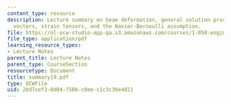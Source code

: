 ```yaml
---
content_type: resource
description: Lecture summary on beam deformation, general solution procedure, displacement
  vectors, strain tensors, and the Navier-Bernoulli assumption.
file: https://ol-ocw-studio-app-qa.s3.amazonaws.com/courses/1-050-engineering-mechanics-i-fall-2007/2bd7cef30d04750bc0eec1c3c30e4d11_summary19.pdf
file_type: application/pdf
learning_resource_types:
- Lecture Notes
parent_title: Lecture Notes
parent_type: CourseSection
resourcetype: Document
title: summary19.pdf
type: OCWFile
uid: 2bd7cef3-0d04-750b-c0ee-c1c3c30e4d11
---
```

